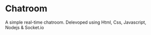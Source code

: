 # Chatroom
A simple real-time chatroom. Delevoped using Html, Css, Javascript, Nodejs &amp; Socket.io



